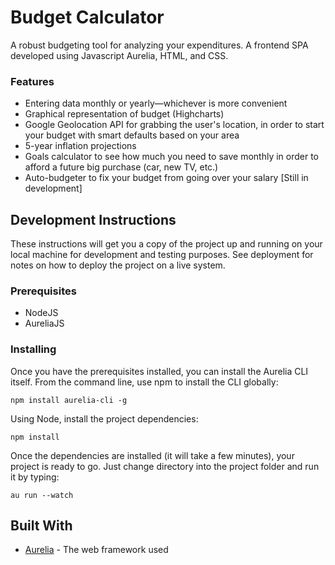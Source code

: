 # Budget Calculator

A robust budgeting tool for analyzing your expenditures. A frontend SPA developed using Javascript Aurelia, HTML, and CSS.

### Features
* Entering data monthly or yearly—whichever is more convenient
* Graphical representation of budget (Highcharts)
* Google Geolocation API for grabbing the user's location, in order to start your budget with smart defaults based on your area
* 5-year inflation projections
* Goals calculator to see how much you need to save monthly in order to afford a future big purchase (car, new TV, etc.)
* Auto-budgeter to fix your budget from going over your salary [Still in development]

## Development Instructions

These instructions will get you a copy of the project up and running on your local machine for development and testing purposes. See deployment for notes on how to deploy the project on a live system.

### Prerequisites

* NodeJS
* AureliaJS

### Installing

Once you have the prerequisites installed, you can install the Aurelia CLI itself. From the command line, use npm to install the CLI globally:

```
npm install aurelia-cli -g
```

Using Node, install the project dependencies: 
```
npm install
```

Once the dependencies are installed (it will take a few minutes), your project is ready to go. Just change directory into the project folder and run it by typing:

```
au run --watch
```



## Built With

* [Aurelia](http://aurelia.io/) - The web framework used
